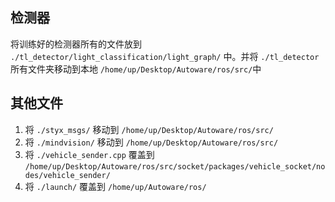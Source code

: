 ## 检测器
将训练好的检测器所有的文件放到 `./tl_detector/light_classification/light_graph/` 中。并将 `./tl_detector` 所有文件夹移动到本地 `/home/up/Desktop/Autoware/ros/src/`中
## 其他文件
1. 将 `./styx_msgs/` 移动到 `/home/up/Desktop/Autoware/ros/src/`
2. 将 `./mindvision/` 移动到 `/home/up/Desktop/Autoware/ros/src/`
3. 将 `./vehicle_sender.cpp` 覆盖到 `/home/up/Desktop/Autoware/ros/src/socket/packages/vehicle_socket/nodes/vehicle_sender/`
4. 将 `./launch/` 覆盖到 `/home/up/Autoware/ros/`

